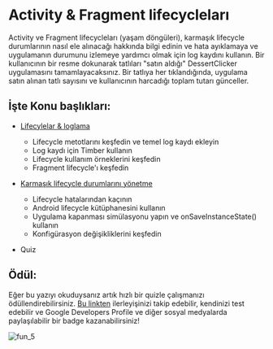 # Activity & Fragment lifecycleları

Activity ve Fragment lifecycleları (yaşam döngüleri), karmaşık lifecycle durumlarının nasıl ele alınacağı hakkında bilgi edinin ve hata ayıklamaya ve uygulamanın durumunu izlemeye yardımcı olmak için log kaydını kullanın. Bir kullanıcının bir resme dokunarak tatlıları "satın aldığı" DessertClicker uygulamasını tamamlayacaksınız. Bir tatlıya her tıklandığında, uygulama satın alınan tatlı sayısını ve kullanıcının harcadığı toplam tutarı günceller.

## İşte Konu başlıkları:
- [Lifecylelar & loglama](https://github.com/serkanalc/Android-Kotlin-Fundamentals/tree/main/Part%2005%20-%20Activity%20%26%20Fragment%20lifecyclelar%C4%B1%20/D%C3%B6k%C3%BCman%201%20-%20Lifecylelar%20%26%20loglama)
  - Lifecycle metotlarını keşfedin ve temel log kaydı ekleyin
  - Log kaydı için Timber kullanın
  - Lifecycle kullanım örneklerini keşfedin
  - Fragment lifecycle'ı keşfedin


- [Karmaşık lifecycle durumlarını yönetme](url)
  - Lifecycle hatalarından kaçının
  - Android lifecycle kütüphanesini kullanın
  - Uygulama kapanması simülasyonu yapın ve onSaveInstanceState() kullanın
  - Konfigürasyon değişikliklerini keşfedin


- Quiz

## Ödül:

Eğer bu yazıyı okuduysanız artık hızlı bir quizle çalışmanızı ödüllendirebilirsiniz. [Bu linkten](https://developer.android.com/courses/pathways/kotlin-fundamentals-five) 
ilerleyişinizi takip edebilir, kendinizi test edebilir ve Google Developers Profile ve diğer sosyal medyalarda paylaşılabilir
bir badge kazanabilirsiniz!

![fun_5](https://user-images.githubusercontent.com/46448616/148692549-7b2065ec-32a1-4c54-825c-c888728da88e.png)
